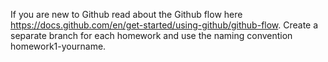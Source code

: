 If you are new to Github read about the Github flow here https://docs.github.com/en/get-started/using-github/github-flow.
Create a separate branch for each homework and use the naming convention homework1-yourname.

